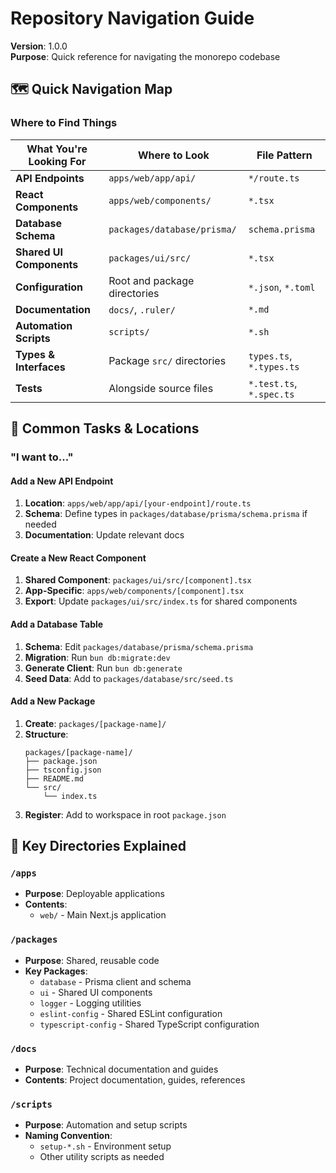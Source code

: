 # Repository Navigation Guide

**Version**: 1.0.0  
**Purpose**: Quick reference for navigating the monorepo codebase

## 🗺️ Quick Navigation Map

### Where to Find Things

| What You're Looking For  | Where to Look                | File Pattern             |
| ------------------------ | ---------------------------- | ------------------------ |
| **API Endpoints**        | `apps/web/app/api/`          | `*/route.ts`             |
| **React Components**     | `apps/web/components/`       | `*.tsx`                  |
| **Database Schema**      | `packages/database/prisma/`  | `schema.prisma`          |
| **Shared UI Components** | `packages/ui/src/`           | `*.tsx`                  |
| **Configuration**        | Root and package directories | `*.json`, `*.toml`       |
| **Documentation**        | `docs/`, `.ruler/`           | `*.md`                   |
| **Automation Scripts**   | `scripts/`                   | `*.sh`                   |
| **Types & Interfaces**   | Package `src/` directories   | `types.ts`, `*.types.ts` |
| **Tests**                | Alongside source files       | `*.test.ts`, `*.spec.ts` |

## 🎯 Common Tasks & Locations

### "I want to..."

#### Add a New API Endpoint

1. **Location**: `apps/web/app/api/[your-endpoint]/route.ts`
2. **Schema**: Define types in `packages/database/prisma/schema.prisma` if needed
3. **Documentation**: Update relevant docs

#### Create a New React Component

1. **Shared Component**: `packages/ui/src/[component].tsx`
2. **App-Specific**: `apps/web/components/[component].tsx`
3. **Export**: Update `packages/ui/src/index.ts` for shared components

#### Add a Database Table

1. **Schema**: Edit `packages/database/prisma/schema.prisma`
2. **Migration**: Run `bun db:migrate:dev`
3. **Generate Client**: Run `bun db:generate`
4. **Seed Data**: Add to `packages/database/src/seed.ts`

#### Add a New Package

1. **Create**: `packages/[package-name]/`
2. **Structure**:
   ```
   packages/[package-name]/
   ├── package.json
   ├── tsconfig.json
   ├── README.md
   └── src/
       └── index.ts
   ```
3. **Register**: Add to workspace in root `package.json`

## 📁 Key Directories Explained

### `/apps`

- **Purpose**: Deployable applications
- **Contents**:
  - `web/` - Main Next.js application

### `/packages`

- **Purpose**: Shared, reusable code
- **Key Packages**:
  - `database` - Prisma client and schema
  - `ui` - Shared UI components
  - `logger` - Logging utilities
  - `eslint-config` - Shared ESLint configuration
  - `typescript-config` - Shared TypeScript configuration

### `/docs`

- **Purpose**: Technical documentation and guides
- **Contents**: Project documentation, guides, references

### `/scripts`

- **Purpose**: Automation and setup scripts
- **Naming Convention**:
  - `setup-*.sh` - Environment setup
  - Other utility scripts as needed
